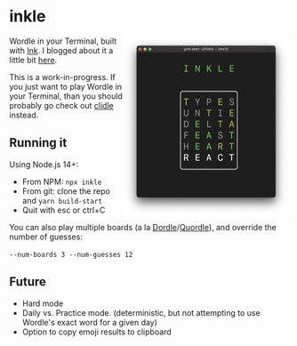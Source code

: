 # inkle

<img src="inkle.png" width="300" align="right" />

Wordle in your Terminal, built with [Ink](https://github.com/vadimdemedes/ink).
I blogged about it a little bit
[here](https://spin.atomicobject.com/2022/04/21/terminal-wordle-react-ink/).

This is a work-in-progress. If you just want to play Wordle in your Terminal,
than you should probably go check out
[clidle](https://github.com/ajeetdsouza/clidle) instead.

## Running it

Using Node.js 14+:

- From NPM: `npx inkle`
- From git: clone the repo and `yarn build-start`
- Quit with esc or ctrl+C

You can also play multiple boards (a la
[Dordle](https://zaratustra.itch.io/dordle)/[Quordle](https://www.quordle.com/#/)),
and override the number of guesses:

`--num-boards 3 --num-guesses 12`

## Future

- Hard mode
- Daily vs. Practice mode. (deterministic, but not attempting to use Wordle's
  exact word for a given day)
- Option to copy emoji results to clipboard
